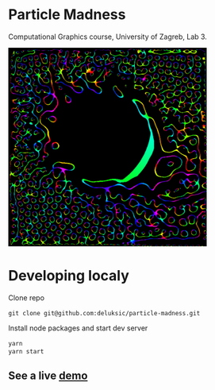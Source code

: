 # Particle Madness
Computational Graphics course, University of Zagreb, Lab 3.

<img src="https://raw.githubusercontent.com/deluksic/particle-madness/master/docs/example.png" width="400">

# Developing localy
Clone repo
```
git clone git@github.com:deluksic/particle-madness.git
```
Install node packages and start dev server
```
yarn
yarn start
```

## See a live [demo](https://deluksic.github.io/particle-madness)
